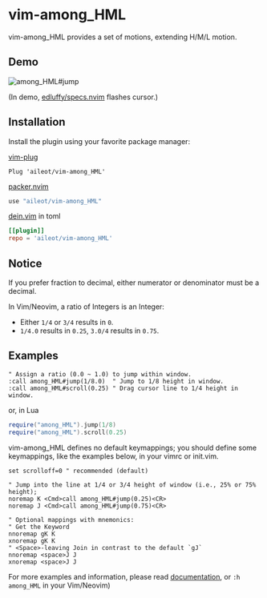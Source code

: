 # vim-among_HML

vim-among_HML provides a set of motions, extending H/M/L motion.

## Demo

![among_HML#jump](https://user-images.githubusercontent.com/46470475/193440491-5fd405db-1f3e-4ad5-9e78-f31520a8859a.gif)


(In demo, [edluffy/specs.nvim](https://github.com/edluffy/specs.nvim) flashes cursor.)

## Installation

Install the plugin using your favorite package manager:

[vim-plug](https://github.com/junegunn/vim-plug)

```vim
Plug 'aileot/vim-among_HML'
```

[packer.nvim](https://github.com/wbthomason/packer.nvim)

```lua
use "aileot/vim-among_HML"
```

[dein.vim](https://github.com/Shougo/dein.vim) in toml

```toml
[[plugin]]
repo = 'aileot/vim-among_HML'
```

## Notice

If you prefer fraction to decimal,
either numerator or denominator must be a decimal.

In Vim/Neovim, a ratio of Integers is an Integer:

- Either `1/4` or `3/4` results in `0`.
- `1/4.0` results in `0.25`, `3.0/4` results in `0.75`.

## Examples

```vim
" Assign a ratio (0.0 ~ 1.0) to jump within window.
:call among_HML#jump(1/8.0)  " Jump to 1/8 height in window.
:call among_HML#scroll(0.25) " Drag cursor line to 1/4 height in window.
```

or, in Lua

```lua
require("among_HML").jump(1/8)
require("among_HML").scroll(0.25)
```

vim-among_HML defines no default keymappings;
you should define some keymappings, like the examples below,
in your vimrc or init.vim.

```vim
set scrolloff=0 " recommended (default)

" Jump into the line at 1/4 or 3/4 height of window (i.e., 25% or 75% height);
noremap K <Cmd>call among_HML#jump(0.25)<CR>
noremap J <Cmd>call among_HML#jump(0.75)<CR>

" Optional mappings with mnemonics:
" Get the Keyword
nnoremap gK K
xnoremap gK K
" <Space>-leaving Join in contrast to the default `gJ`
nnoremap <space>J J
xnoremap <space>J J
```

For more examples and information, please read
[documentation](https://github.com/aileot/vim-among_HML/blob/master/doc/among_HML.txt),
or `:h among_HML` in your Vim/Neovim)

